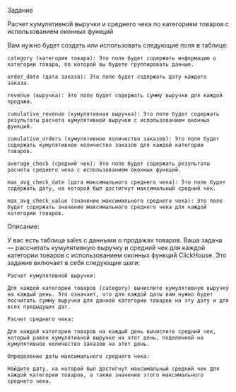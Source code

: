 Задание

Расчет кумулятивной выручки и среднего чека по категориям товаров с использованием оконных функций

Вам нужно будет создать или использовать следующие поля в таблице:

    category (категория товара): Это поле будет содержать информацию о категории товара, по которой вы будете группировать данные.

    order_date (дата заказа): Это поле будет содержать дату каждого заказа.

    revenue (выручка): Это поле будет содержать сумму выручки для каждой продажи.

    cumulative_revenue (кумулятивная выручка): Это поле будет содержать результаты расчета кумулятивной выручки с использованием оконных функций.

    cumulative_orders (кумулятивное количество заказов): Это поле будет содержать кумулятивное количество заказов для каждой категории товаров.

    average_check (средний чек): Это поле будет содержать результаты расчета среднего чека с использованием оконных функций.

    max_avg_check_date (дата максимального среднего чека): Это поле будет содержать дату, на которой был достигнут максимальный средний чек.

    max_avg_check_value (значение максимального среднего чека): Это поле будет содержать значение максимального среднего чека для каждой категории товаров.

Описание:

У вас есть таблица sales с данными о продажах товаров. Ваша задача — рассчитать кумулятивную выручку и средний чек для каждой категории товаров с использованием оконных функций ClickHouse. Это задание включает в себя следующие шаги:

    Расчет кумулятивной выручки:

    Для каждой категории товаров (category) вычислите кумулятивную выручку на каждый день. Это означает, что для каждой даты вам нужно будет посчитать сумму выручки для данной категории товаров на эту дату и для всех предыдущих дат.

    Расчет среднего чека:

    Для каждой категории товаров на каждый день вычислите средний чек, который равен кумулятивной выручке на этот день, поделенной на кумулятивное количество заказов на этот день.

    Определение даты максимального среднего чека:

    Найдите дату, на которой был достигнут максимальный средний чек для каждой категории товаров, а также значение этого максимального среднего чека.